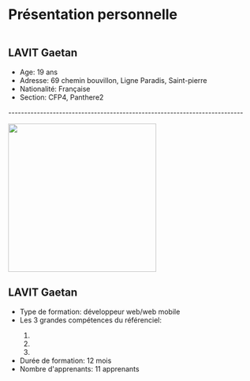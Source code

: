 <h1>Présentation personnelle</h1>
<a href="https://zupimages.net/viewer.php?id=20/27/kv7v.png"><img src="https://zupimages.net/up/20/27/kv7v.png" alt="" /></a>
<h2>LAVIT Gaetan</h2>
  <ul>
    <li>Age: 19 ans</li>
    <li>Adresse: 69 chemin bouvillon, Ligne Paradis, Saint-pierre</li>
    <li>Nationalité: Française</li>
   <li>Section: CFP4, Panthere2</li>
 </ul>
 <p>--------------------------------------------------------------------------</p>
 <a href="https://zupimages.net/viewer.php?id=20/27/gnol.png"><img src="https://zupimages.net/up/20/27/gnol.png" alt="" width="300" height="300"/></a>
<h2>LAVIT Gaetan</h2>
  <ul>
  <li>Type de formation: développeur web/web mobile</li>
  <li>Les 3 grandes compétences du référenciel:</li>
  <ol>
    <li></li>
    <li></li>
    <li></li>
  </ol>
  <li>Durée de formation: 12 mois</li>
  <li>Nombre d'apprenants: 11 apprenants</li>
